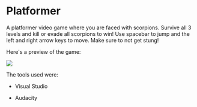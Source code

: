 # Platformer
A platformer video game where you are faced with scorpions. Survive all 3 levels and kill or evade all scorpions to win! Use spacebar to jump and the left and right arrow keys to move. Make sure to not get stung!

Here's a preview of the game:

 ![](Platformer-2.gif)


The tools used were: 

- Visual Studio

- Audacity
